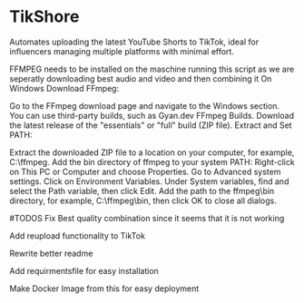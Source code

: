 # TikShore
Automates uploading the latest YouTube Shorts to TikTok, ideal for influencers managing multiple platforms with minimal effort.

FFMPEG needs to be installed on the maschine running this script as we are seperatly downloading best audio and video and then combining it
On Windows
Download FFmpeg:

Go to the FFmpeg download page and navigate to the Windows section.
You can use third-party builds, such as Gyan.dev FFmpeg Builds.
Download the latest release of the "essentials" or "full" build (ZIP file).
Extract and Set PATH:

Extract the downloaded ZIP file to a location on your computer, for example, C:\ffmpeg.
Add the bin directory of ffmpeg to your system PATH:
Right-click on This PC or Computer and choose Properties.
Go to Advanced system settings.
Click on Environment Variables.
Under System variables, find and select the Path variable, then click Edit.
Add the path to the ffmpeg\bin directory, for example, C:\ffmpeg\bin, then click OK to close all dialogs.

#TODOS
Fix Best quality combination since it seems that it is not working

Add reupload functionality to TikTok

Rewrite better readme

Add requirmentsfile for easy installation

Make Docker Image from this for easy deployment